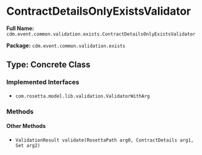 # ContractDetailsOnlyExistsValidator

**Full Name:** `cdm.event.common.validation.exists.ContractDetailsOnlyExistsValidator`

**Package:** `cdm.event.common.validation.exists`

## Type: Concrete Class

### Implemented Interfaces

- `com.rosetta.model.lib.validation.ValidatorWithArg`

### Methods

#### Other Methods

- `ValidationResult validate(RosettaPath arg0, ContractDetails arg1, Set arg2)`

